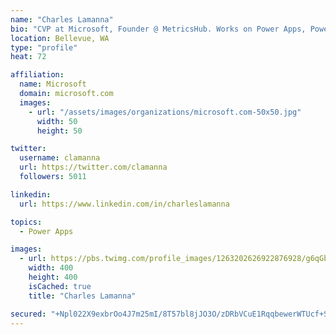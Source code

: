 ```yaml
---
name: "Charles Lamanna"
bio: "CVP at Microsoft, Founder @ MetricsHub. Works on Power Apps, Power Automate, Power Virtual Agent, Common Data Service and Dynamics 365."
location: Bellevue, WA
type: "profile"
heat: 72

affiliation:
  name: Microsoft
  domain: microsoft.com
  images:
    - url: "/assets/images/organizations/microsoft.com-50x50.jpg"
      width: 50
      height: 50

twitter:
  username: clamanna
  url: https://twitter.com/clamanna
  followers: 5011

linkedin:
  url: https://www.linkedin.com/in/charleslamanna

topics:
  - Power Apps

images:
  - url: https://pbs.twimg.com/profile_images/1263202626922876928/g6qGbHZ-_400x400.jpg
    width: 400
    height: 400
    isCached: true
    title: "Charles Lamanna"

secured: "+Npl022X9exbrOo4J7m25mI/8T57bl8jJO3O/zDRbVCuE1RqqbewerWTUcf+StxZCu3kFWyuRSQaicnZsMnuQ1Lht7PrNfvoPF7+m12+R8uXMHhw9dW6KAdRt5uHFUETc43r5KGFGbWo0RwEelpaXTgwmUER9FSkDU1OXtZmCyDiNIacaudEexZdIxtlAoAvbrfNVeEbS4P7B+OrhER8oosle8jgyDOVypcQpQyN0MNIGtIZLoV3l1iM52kPxG+E6LigCQnzCv/ISrglT0jajr/+XGDxjjrSQrCPXnGgn1ru+9eFHljnr2knPKm9LcFnnp7glUwo+IRw+VaEAh8d1SBvqyTR655O6tRXUB+Kw5lGfE8O7Ug4ucYdqGGpUCSCxIWJo42+bRLjHJHMqC/z7leAXp2BLhT64zKz0HCwQNI=;5NVqIX+DbL0g4eKwNGqCLw=="
---
```


